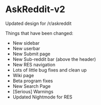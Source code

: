 # AskReddit-v2
Updated design for /r/askreddit

Things that have been changed:
- New sidebar
- New userbar
- New Submit page
- New Sub-reddit bar (above the header)
- New RES navigation
- Lots of little bug fixes and clean up
- Wiki page
- Beta program fixes
- New Search Page
- [Serious] Warnings
- Updated Nightmode for RES
